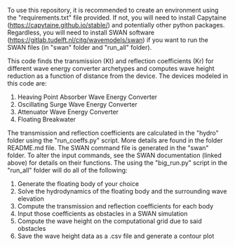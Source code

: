 To use this repository, it is recommended to create an environment using the "requirements.txt" file provided. If not, you will need to install Capytaine (https://capytaine.github.io/stable/) and potentially other python packages. Regardless, you will need to install SWAN software (https://gitlab.tudelft.nl/citg/wavemodels/swan) if you want to run the SWAN files (in "swan" folder and "run_all" folder).

This code finds the transmission (Kt) and reflection coefficients (Kr) for different wave energy converter archetypes and computes wave height reduction as a function of distance from the device. The devices modeled in this code are:

1. Heaving Point Absorber Wave Energy Converter
2. Oscillating Surge Wave Energy Converter
3. Attenuator Wave Energy Converter
4. Floating Breakwater

The transmission and reflection coefficients are calculated in the "hydro" folder using the "run_coeffs.py" script. More details are found in the folder README.md file. The SWAN command file is generated in the "swan" folder. To alter the input commands, see the SWAN documentation (linked above) for details on their functions. The using the "big_run.py" script in the "run_all" folder will do all of the following:

1. Generate the floating body of your choice
2. Solve the hydrodynamics of the floating body and the surrounding wave elevation
3. Compute the transmission and reflection coefficients for each body
4. Input those coefficients as obstacles in a SWAN simulation
5. Compute the wave height on the computational grid due to said obstacles
6. Save the wave height data as a .csv file and generate a contour plot
